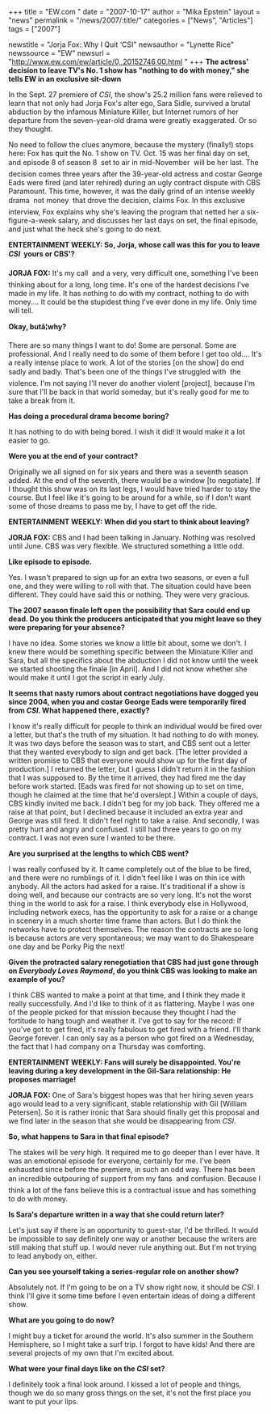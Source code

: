 +++
title = "EW.com "
date = "2007-10-17"
author = "Mika Epstein"
layout = "news"
permalink = "/news/2007/:title/"
categories = ["News", "Articles"]
tags = ["2007"]

newstitle = "Jorja Fox: Why I Quit &#8216;CSI"
newsauthor = "Lynette Rice"
newssource = "EW"
newsurl = "http://www.ew.com/ew/article/0,,20152746,00.html "
+++
**The actress' decision to leave TV's No. 1 show has "nothing to do with money," she tells EW in an exclusive sit-down**

In the Sept. 27 premiere of *CSI*, the show's 25.2 million fans were relieved to learn that not only had Jorja Fox's alter ego, Sara Sidle, survived a brutal abduction by the infamous Miniature Killer, but Internet rumors of her departure from the seven-year-old drama were greatly exaggerated. Or so they thought. 

No need to follow the clues anymore, because the mystery (finally!) stops here: Fox has quit the No. 1 show on TV. Oct. 15 was her final day on set, and episode 8 of season 8  set to air in mid-November  will be her last. The decision comes three years after the 39-year-old actress and costar George Eads were fired (and later rehired) during an ugly contract dispute with CBS Paramount. This time, however, it was the daily grind of an intense weekly drama  not money  that drove the decision, claims Fox. In this exclusive interview, Fox explains why she's leaving the program that netted her a six-figure-a-week salary, and discusses her last days on set, the final episode, and just what the heck she's going to do next. 

**ENTERTAINMENT WEEKLY: So, Jorja, whose call was this for you to leave *CSI*  yours or CBS'?** 

**JORJA FOX:** It's my call  and a very, very difficult one, something I've been thinking about for a long, long time. It's one of the hardest decisions I've made in my life. It has nothing to do with my contract, nothing to do with money.... It could be the stupidest thing I've ever done in my life. Only time will tell. 

**Okay, butâ¦why?**

There are so many things I want to do! Some are personal. Some are professional. And I really need to do some of them before I get too old.... It's a really intense place to work. A lot of the stories [on the show] do end sadly and badly. That's been one of the things I've struggled with  the violence. I'm not saying I'll never do another violent [project], because I'm sure that I'll be back in that world someday, but it's really good for me to take a break from it.

**Has doing a procedural drama become boring?**

It has nothing to do with being bored. I wish it did! It would make it a lot easier to go.

**Were you at the end of your contract?**

Originally we all signed on for six years and there was a seventh season added. At the end of the seventh, there would be a window [to negotiate]. If I thought this show was on its last legs, I would have tried harder to stay the course. But I feel like it's going to be around for a while, so if I don't want some of those dreams to pass me by, I have to get off the ride. 

**ENTERTAINMENT WEEKLY: When did you start to think about leaving?**

**JORJA FOX:** CBS and I had been talking in January. Nothing was resolved until June. CBS was very flexible. We structured something a little odd.

**Like episode to episode.**

Yes. I wasn't prepared to sign up for an extra two seasons, or even a full one, and they were willing to roll with that. The situation could have been different. They could have said this or nothing. They were very gracious. 

**The 2007 season finale left open the possibility that Sara could end up dead. Do you think the producers anticipated that you might leave so they were preparing for your absence?**

I have no idea. Some stories we know a little bit about, some we don't. I knew there would be something specific between the Miniature Killer and Sara, but all the specifics about the abduction I did not know until the week we started shooting the finale [in April]. And I did not know whether she would make it until I got the script in early July.

**It seems that nasty rumors about contract negotiations have dogged you since 2004, when you and costar George Eads were temporarily fired from *CSI*. What happened there, exactly?**

I know it's really difficult for people to think an individual would be fired over a letter, but that's the truth of my situation. It had nothing to do with money. It was two days before the season was to start, and CBS sent out a letter that they wanted everybody to sign and get back. [The letter provided a written promise to CBS that everyone would show up for the first day of production.] I returned the letter, but I guess I didn't return it in the fashion that I was supposed to. By the time it arrived, they had fired me the day before work started. [Eads was fired for not showing up to set on time, though he claimed at the time that he'd overslept.] Within a couple of days, CBS kindly invited me back. I didn't beg for my job back. They offered me a raise at that point, but I declined because it included an extra year and George was still fired. It didn't feel right to take a raise. And secondly, I was pretty hurt and angry and confused. I still had three years to go on my contract. I was not even sure I wanted to be there.

**Are you surprised at the lengths to which CBS went?**

I was really confused by it. It came completely out of the blue to be fired, and there were no rumblings of it. I didn't feel like I was on thin ice with anybody. All the actors had asked for a raise. It's traditional if a show is doing well, and because our contracts are so very long. It's not the worst thing in the world to ask for a raise. I think everybody else in Hollywood, including network execs, has the opportunity to ask for a raise or a change in scenery in a much shorter time frame than actors. But I do think the networks have to protect themselves. The reason the contracts are so long is because actors are very spontaneous; we may want to do Shakespeare one day and be Porky Pig the next!

**Given the protracted salary renegotiation that CBS had just gone through on *Everybody Loves Raymond*, do you think CBS was looking to make an example of you?**

I think CBS wanted to make a point at that time, and I think they made it really successfully. And I'd like to think of it as flattering. Maybe I was one of the people picked for that mission because they thought I had the fortitude to hang tough and weather it. I've got to say for the record: If you've got to get fired, it's really fabulous to get fired with a friend. I'll thank George forever. I can only say as a person who got fired on a Wednesday, the fact that I had company on a Thursday was comforting.

**ENTERTAINMENT WEEKLY: Fans will surely be disappointed. You're leaving during a key development in the Gil-Sara relationship: He proposes marriage!**

**JORJA FOX:** One of Sara's biggest hopes was that her hiring seven years ago would lead to a very significant, stable relationship with Gil [William Petersen]. So it is rather ironic that Sara should finally get this proposal and we find later in the season that she would be disappearing from *CSI*.

**So, what happens to Sara in that final episode?**

The stakes will be very high. It required me to go deeper than I ever have. It was an emotional episode for everyone, certainly for me. I've been exhausted since before the premiere, in such an odd way. There has been an incredible outpouring of support from my fans  and confusion. Because I think a lot of the fans believe this is a contractual issue and has something to do with money.

**Is Sara's departure written in a way that she could return later?**

Let's just say if there is an opportunity to guest-star, I'd be thrilled. It would be impossible to say definitely one way or another because the writers are still making that stuff up. I would never rule anything out. But I'm not trying to lead anybody on, either.

**Can you see yourself taking a series-regular role on another show?**

Absolutely not. If I'm going to be on a TV show right now, it should be *CSI*. I think I'll give it some time before I even entertain ideas of doing a different show.

**What are you going to do now?** 

I might buy a ticket for around the world. It's also summer in the Southern Hemisphere, so I might take a surf trip. I forgot to have kids! And there are several projects of my own that I'm excited about.

**What were your final days like on the *CSI* set?**

I definitely took a final look around. I kissed a lot of people and things, though we do so many gross things on the set, it's not the first place you want to put your lips.  

